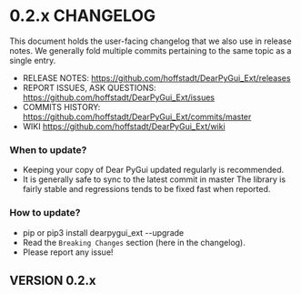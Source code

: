 # 0.2.x CHANGELOG

This document holds the user-facing changelog that we also use in release notes.
We generally fold multiple commits pertaining to the same topic as a single entry.

* RELEASE NOTES:                  https://github.com/hoffstadt/DearPyGui_Ext/releases
* REPORT ISSUES, ASK QUESTIONS:   https://github.com/hoffstadt/DearPyGui_Ext/issues
* COMMITS HISTORY:                https://github.com/hoffstadt/DearPyGui_Ext/commits/master
* WIKI                            https://github.com/hoffstadt/DearPyGui_Ext/wiki

### When to update?

- Keeping your copy of Dear PyGui updated regularly is recommended.
- It is generally safe to sync to the latest commit in master
  The library is fairly stable and regressions tends to be fixed fast when reported.

### How to update?

- pip or pip3 install dearpygui_ext --upgrade
- Read the `Breaking Changes` section (here in the changelog).
- Please report any issue!

## VERSION 0.2.x

